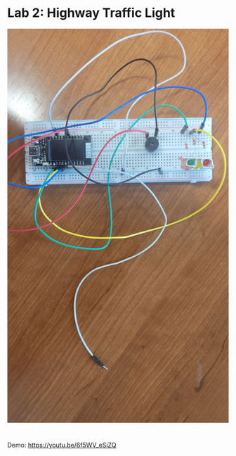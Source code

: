 # Lab 2: Highway Traffic Light

![alt text](./20250317_163931.jpg)

# 
Demo:
https://youtu.be/6f5WV_eSiZQ
